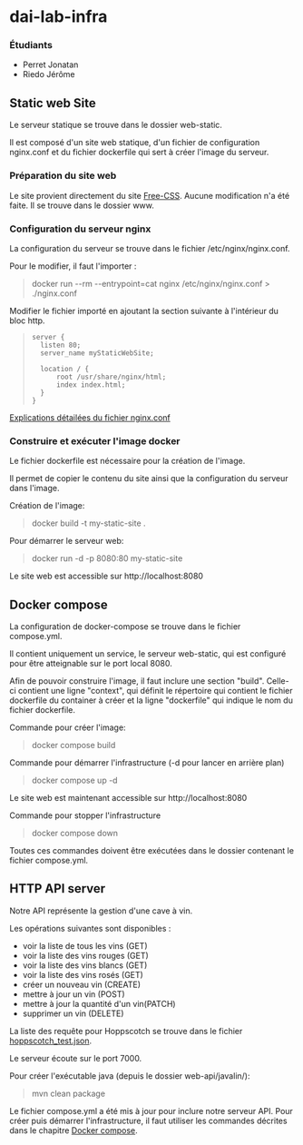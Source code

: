 # dai-lab-infra
### Étudiants
- Perret Jonatan
- Riedo Jérôme

## Static web Site
Le serveur statique se trouve dans le dossier web-static.

Il est composé d'un site web statique, d'un fichier de configuration nginx.conf et du fichier dockerfile qui sert à créer l'image du serveur.

### Préparation du site web
Le site provient directement du site [Free-CSS](https://www.free-css.com/free-css-templates). Aucune modification n'a été faite. Il se trouve dans le dossier www.

### Configuration du serveur nginx
La configuration du serveur se trouve dans le fichier /etc/nginx/nginx.conf.

Pour le modifier, il faut l'importer :
> docker run --rm --entrypoint=cat nginx /etc/nginx/nginx.conf > ./nginx.conf

Modifier le fichier importé en ajoutant la section suivante à l'intérieur du bloc http.
>     server {
>       listen 80;
>       server_name myStaticWebSite;
>
>       location / {
>           root /usr/share/nginx/html;
>           index index.html;
>       }
>     }

[Explications détailées du fichier nginx.conf](./explications_configuration_nginx.md)


### Construire et exécuter l'image docker
Le fichier dockerfile est nécessaire pour la création de l'image.

Il permet de copier le contenu du site ainsi que la configuration du serveur dans l'image.

Création de l'image:
> docker build -t my-static-site .

Pour démarrer le serveur web:
> docker run -d -p 8080:80 my-static-site

Le site web est accessible sur http://localhost:8080

## Docker compose

La configuration de docker-compose se trouve dans le fichier compose.yml.

Il contient uniquement un service, le serveur web-static, qui est configuré pour être atteignable sur le port local 8080.

Afin de pouvoir construire l'image, il faut inclure une section "build". Celle-ci contient une ligne "context", qui définit le répertoire qui contient le fichier dockerfile du container à créer et la ligne "dockerfile" qui indique le nom du fichier dockerfile.

Commande pour créer l'image:
> docker compose build

Commande pour démarrer l'infrastructure (-d pour lancer en arrière plan)
> docker compose up -d

Le site web est maintenant accessible sur http://localhost:8080

Commande pour stopper l'infrastructure
> docker compose down

Toutes ces commandes doivent être exécutées dans le dossier contenant le fichier compose.yml.

## HTTP API server

Notre API représente la gestion d'une cave à vin.

Les opérations suivantes sont disponibles :
 - voir la liste de tous les vins (GET)
 - voir la liste des vins rouges (GET)
 - voir la liste des vins blancs (GET)
 - voir la liste des vins rosés (GET)
 - créer un nouveau vin (CREATE)
 - mettre à jour un vin (POST)
 - mettre à jour la quantité d'un vin(PATCH)
 - supprimer un vin (DELETE)

La liste des requête pour Hoppscotch se trouve dans le fichier [hoppscotch_test.json](./web-api/hoppscotch_test.json).

Le serveur écoute sur le port 7000.

Pour créer l'exécutable java (depuis le dossier web-api/javalin/):
> mvn clean package

Le fichier compose.yml a été mis à jour pour inclure notre serveur API. Pour créer puis démarrer l'infrastructure, il faut utiliser les commandes décrites dans le chapitre [Docker compose](#docker-compose).